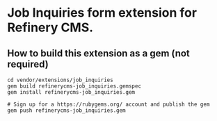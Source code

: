 # Job Inquiries form extension for Refinery CMS.

## How to build this extension as a gem (not required)

    cd vendor/extensions/job_inquiries
    gem build refinerycms-job_inquiries.gemspec
    gem install refinerycms-job_inquiries.gem

    # Sign up for a https://rubygems.org/ account and publish the gem
    gem push refinerycms-job_inquiries.gem
